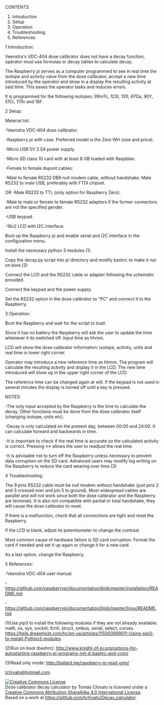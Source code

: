 


CONTENTS

1. Introduction
2. Setup
3. Operation
4. Troubleshooting
5. References



1 Introduction:

Veenstra's VDC-404 dose calibrator does not have a decay function, operator must use formulas or decay tables to calculate decay.

The Raspberry pi serves as a computer programmed to see in real time the isotope and activity value from the dose calibrator, accept a new time introduced by the operator and show in a display the resulting activity at said time. This eases the operator tasks and reduces errors.

It is programmed for the following isotopes: 99mTc, 123I, 131I, 67Ga, 90Y, 51Cr, 111In and 18F.




2 Setup:

Material list:

-Veenstra VDC-404 dose calibrator.

-Raspberry pi with case. Preferred model is the Zero WH (size and price).

-Micro USB 5V 2.5A power supply.

-Micro SD class 10 card with at least 8 GB loaded with Raspbian.

-Female to female dupont cables:

-Male to female RS232 DB9 null modem cable, without handshake. Male RS232 to male USB, preferably with FTDI chipset.

OR
-Male RS232 to TTL (only option for Raspberry Zero).

-Male to male or female to female RS232 adaptors if the former connectors are not the specified gender.

-USB keypad.

-16x2 LCD with I2C interface.

Boot up the Raspberry pi and enable serial and I2C interface in the configuration menu. 

Install the necessary python 3 modules (1).

Copy the decay.py script into pi directory and modify bashrc to make it run on boot.(2)

Connect the LCD and the RS232 cable or adapter following the schematic provided.

Connect the keypad and the power supply.

Set the RS232 option in the dose calibrator to "PC" and connect it to the Raspberry.




3 Operation:

Boot the Raspberry and wait for the script to load.

Since it has no battery the Raspberry will ask the user to update the time whenever it its switched off. Input time as hhmm.

LCD will show the dose calibrator information: isotope, activity, units and real time in lower right corner.

Operator may introduce a new reference time as hhmm. The program will calculate the resulting activity and display it in the LCD. The new time introduced will show up in the upper right corner of the LCD.

The reference time can be changed again at will. If the keypad is not used in several minutes the display is turned off until a key is pressed.

NOTES:

-The only input accepted by the Raspberry is the time to calculate the decay. Other functions must be done from the dose calibrator itself (changing isotope, units etc).

-Decay is only calculated on the present day, between 00:00 and 24:00. It can calculate forward and backwards in time.

-It is important to check if the real time is accurate so the calculated activity is correct. Pressing <-> allows the user to readjust the real time.

-It is advisable not to turn off the Raspberry unless necessary to prevent data corruption on the SD card. Advanced users may modify log writing on the Raspberry to reduce the card wearing over time.(3)  




4 Troubleshooting:

The 9 pins RS232 cable must be null modem without handshake (just pins 2 and 3 crossed over and pin 5 to ground). Most widespread cables are parallel and will not work since both the dose calibrator and the Raspberry are terminals. It is also not compatible with partial or total handshake, they will cause the dose calibrator to reset.

If there is a malfunction, check that all connections are tight and reset the Raspberry.

If the LCD is blank, adjust its potentiometer to change the contrast.

Most common cause of hardware failure is SD card corruption. Format the card if needed and set it up again or change it for a new card.

As a last option, change the Raspberry.




5 References:

-Veenstra VDC-404 user manual.

-https://github.com/raspberrypi/documentation/blob/master/installation/README.md

-https://github.com/raspberrypi/documentation/blob/master/linux/README.md

(1)Use pip3 to install the following modules if they are not already available: math, os, sys, socket, fcntl, struct, smbus, serial, select, curses. https://help.dreamhost.com/hc/en-us/articles/115000699011-Using-pip3-to-install-Python3-modules

(2)Run on boot (bashrc): http://www.knight-of-pi.org/options-for-autostarting-raspberry-pi-programs-init-d-bashrc-and-cron/

(3)Read only mode: http://hallard.me/raspberry-pi-read-only/

tchivato@hotmail.com




<a rel="license" href="http://creativecommons.org/licenses/by-sa/4.0/"><img alt="Creative Commons License" style="border-width:0" src="https://i.creativecommons.org/l/by-sa/4.0/88x31.png" /></a><br /><span xmlns:dct="http://purl.org/dc/terms/" property="dct:title">Dose calibrator decay calculator</span> by <span xmlns:cc="http://creativecommons.org/ns#" property="cc:attributionName">Tomás Chivato</span> is licensed under a <a rel="license" href="http://creativecommons.org/licenses/by-sa/4.0/">Creative Commons Attribution-ShareAlike 4.0 International License</a>.<br />Based on a work at <a xmlns:dct="http://purl.org/dc/terms/" href="https://github.com/tchivato/Decay_calculator" rel="dct:source">https://github.com/tchivato/Decay_calculator</a>.
